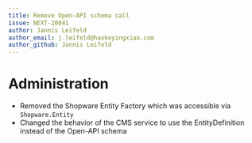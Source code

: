 ```yaml
---
title: Remove Open-API schema call
issue: NEXT-20041
author: Jannis Leifeld
author_email: j.leifeld@haokeyingxiao.com
author_github: Jannis Leifeld
---
```

# Administration
* Removed the Shopware Entity Factory which was accessible via `Shopware.Entity`
* Changed the behavior of the CMS service to use the EntityDefinition instead of the Open-API schema
